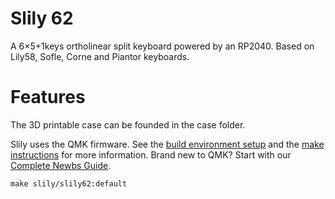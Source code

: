 # Slily 62
A 6×5+1keys ortholinear split keyboard powered by an RP2040.
Based on Lily58, Sofle, Corne and Piantor keyboards.

# Features
The 3D printable case can be founded in the case folder. 

Slily uses the QMK firmware.
See the [build environment setup](https://docs.qmk.fm/#/getting_started_build_tools)
and the [make instructions](https://docs.qmk.fm/#/getting_started_make_guide) for more information.
Brand new to QMK? Start with our [Complete Newbs Guide](https://docs.qmk.fm/#/newbs).

    make slily/slily62:default
